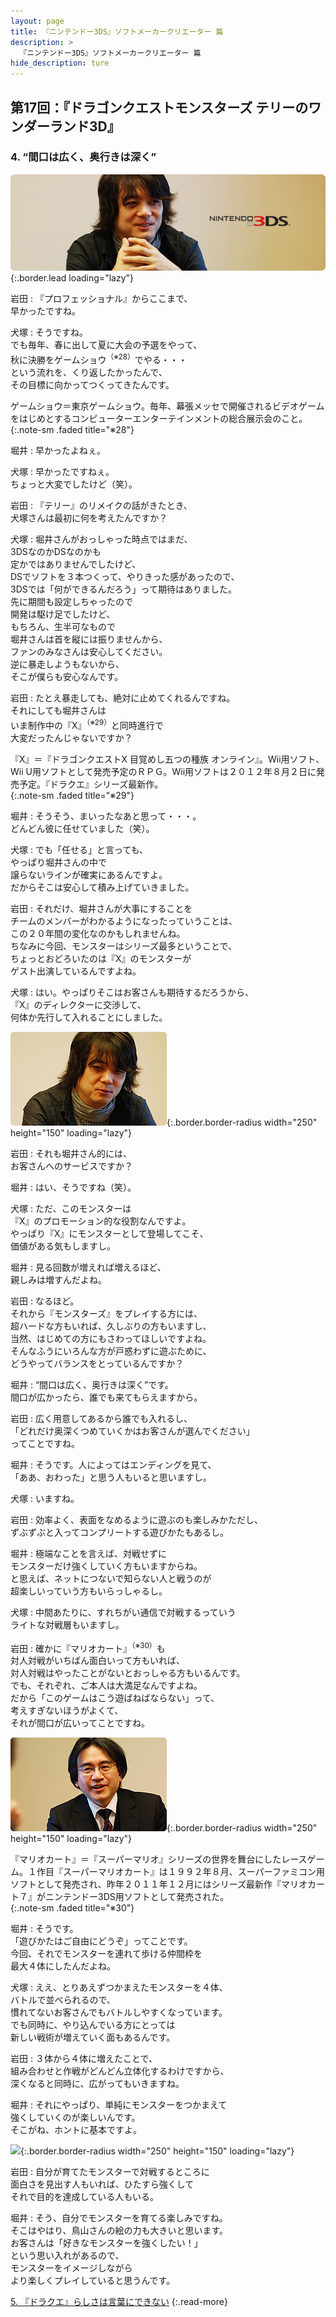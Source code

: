 ```yaml
---
layout: page
title: 『ニンテンドー3DS』ソフトメーカークリエーター 篇
description: >
  『ニンテンドー3DS』ソフトメーカークリエーター 篇
hide_description: ture
---
```


## 第17回：『ドラゴンクエストモンスターズ テリーのワンダーランド3D』

### 4. “間口は広く、奥行きは深く”

![](/interviews/jp/3ds/creators/vol1/img/mainvisual4.jpg){:.border.lead loading="lazy"}

岩田
: 『プロフェッショナル』からここまで、<br>早かったですね。

犬塚
: そうですね。<br>でも毎年、春に出して夏に大会の予選をやって、<br>秋に決勝をゲームショウ<sup>（※28）</sup>でやる・・・<br>という流れを、くり返したかったんで、<br>その目標に向かってつくってきたんです。

ゲームショウ＝東京ゲームショウ。毎年、幕張メッセで開催されるビデオゲームをはじめとするコンピューターエンターテインメントの総合展示会のこと。              
{:.note-sm .faded title="※28"}

堀井
: 早かったよねぇ。

犬塚
: 早かったですねぇ。<br>ちょっと大変でしたけど（笑）。

岩田
: 『テリー』のリメイクの話がきたとき、<br>犬塚さんは最初に何を考えたんですか？

犬塚
: 堀井さんがおっしゃった時点ではまだ、<br>3DSなのかDSなのかも<br>定かではありませんでしたけど、<br>DSでソフトを３本つくって、やりきった感があったので、<br>3DSでは「何ができるんだろう」って期待はありました。<br>先に期間も設定しちゃったので<br>開発は駆け足でしたけど、<br>もちろん、生半可なもので<br>堀井さんは首を縦には振りませんから、<br>ファンのみなさんは安心してください。<br>逆に暴走しようもないから、<br>そこが僕らも安心なんです。

岩田
: たとえ暴走しても、絶対に止めてくれるんですね。<br>それにしても堀井さんは<br>いま制作中の『X』<sup>（※29）</sup>と同時進行で<br>大変だったんじゃないですか？

『X』＝『ドラゴンクエストX 目覚めし五つの種族 オンライン』。Wii用ソフト、Wii U用ソフトとして発売予定のＲＰＧ。Wii用ソフトは２０１２年８月２日に発売予定。『ドラクエ』シリーズ最新作。              
{:.note-sm .faded title="※29"}

堀井
: そうそう、まいったなあと思って・・・。<br>どんどん彼に任せていました（笑）。

犬塚
: でも「任せる」と言っても、<br>やっぱり堀井さんの中で<br>譲らないラインが確実にあるんですよ。<br>だからそこは安心して積み上げていきました。

岩田
: それだけ、堀井さんが大事にすることを<br>チームのメンバーがわかるようになったっていうことは、<br>この２０年間の変化なのかもしれませんね。<br>ちなみに今回、モンスターはシリーズ最多ということで、<br>ちょっとおどろいたのは『X』のモンスターが<br>ゲスト出演しているんですよね。

犬塚
: はい。やっぱりそこはお客さんも期待するだろうから、<br>『X』のディレクターに交渉して、<br>何体か先行して入れることにしました。

![](/interviews/jp/3ds/creators/vol1/img/photo10.jpg){:.border.border-radius width="250" height="150" loading="lazy"}

岩田
: それも堀井さん的には、<br>お客さんへのサービスですか？

堀井
: はい、そうですね（笑）。

犬塚
: ただ、このモンスターは<br>『X』のプロモーション的な役割なんですよ。<br>やっぱり『X』にモンスターとして登場してこそ、<br>価値がある気もしますし。

堀井
: 見る回数が増えれば増えるほど、<br>親しみは増すんだよね。

岩田
: なるほど。<br>それから『モンスターズ』をプレイする方には、<br>超ハードな方もいれば、久しぶりの方もいますし、<br>当然、はじめての方にもさわってほしいですよね。<br>そんなふうにいろんな方が戸惑わずに遊ぶために、<br>どうやってバランスをとっているんですか？

堀井
: “間口は広く、奥行きは深く”です。<br>間口が広かったら、誰でも来てもらえますから。

岩田
: 広く用意してあるから誰でも入れるし、<br>「どれだけ奥深くつめていくかはお客さんが選んでください」<br>ってことですね。

堀井
: そうです。人によってはエンディングを見て、<br>「ああ、おわった」と思う人もいると思いますし。

犬塚
: いますね。

岩田
: 効率よく、表面をなめるように遊ぶのも楽しみかただし、<br>ずぶずぶと入ってコンプリートする遊びかたもあるし。

堀井
: 極端なことを言えば、対戦せずに<br>モンスターだけ強くしていく方もいますからね。<br>と思えば、ネットにつないで知らない人と戦うのが<br>超楽しいっていう方もいらっしゃるし。

犬塚
: 中間あたりに、すれちがい通信で対戦するっていう<br>ライトな対戦層もいますし。

岩田
: 確かに『マリオカート』<sup>（※30）</sup>も<br>対人対戦がいちばん面白いって方もいれば、<br>対人対戦はやったことがないとおっしゃる方もいるんです。<br>でも、それぞれ、ご本人は大満足なんですよね。<br>だから「このゲームはこう遊ばねばならない」って、<br>考えすぎないほうがよくて、<br>それが間口が広いってことですね。

![](/interviews/jp/3ds/creators/vol1/img/photo11.jpg){:.border.border-radius width="250" height="150" loading="lazy"}

『マリオカート』＝『スーパーマリオ』シリーズの世界を舞台にしたレースゲーム。１作目『スーパーマリオカート』は１９９２年８月、スーパーファミコン用ソフトとして発売され、昨年２０１１年１２月にはシリーズ最新作『マリオカート７』がニンテンドー3DS用ソフトとして発売された。              
{:.note-sm .faded title="※30"}

堀井
: そうです。<br>「遊びかたはご自由にどうぞ」ってことです。<br>今回、それでモンスターを連れて歩ける仲間枠を<br>最大４体にしたんだよね。

犬塚
: ええ、とりあえずつかまえたモンスターを４体、<br>バトルで並べられるので、<br>慣れてないお客さんでもバトルしやすくなっています。<br>でも同時に、やり込んでいる方にとっては<br>新しい戦術が増えていく面もあるんです。

岩田
: ３体から４体に増えたことで、<br>組み合わせと作戦がどんどん立体化するわけですから、<br>深くなると同時に、広がってもいきますね。

堀井
: それにやっぱり、単純にモンスターをつかまえて<br>強くしていくのが楽しいんです。<br>そこがね、ホントに基本ですよ。

![](/interviews/jp/3ds/creators/vol1/img/photo12.jpg){:.border.border-radius width="250" height="150" loading="lazy"}

岩田
: 自分が育てたモンスターで対戦するところに<br>面白さを見出す人もいれば、ひたすら強くして<br>それで目的を達成している人もいる。

堀井
: そう、自分でモンスターを育てる楽しみですね。<br>そこはやはり、鳥山さんの絵の力も大きいと思います。<br>お客さんは「好きなモンスターを強くしたい！」<br>という思い入れがあるので、<br>モンスターをイメージしながら<br>より楽しくプレイしていると思うんです。

[5. 『ドラクエ』らしさは言葉にできない](5.md)
{:.read-more}

